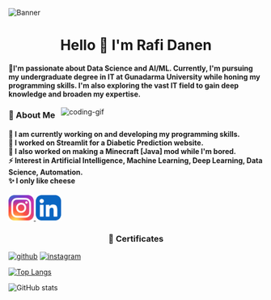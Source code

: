 ![Banner](https://i.imgur.com/elwn4bK.gif)


<h1 align="center">Hello 🎉 I'm Rafi Danen</h1>
<h4 align="left">🌟I'm passionate about Data Science and AI/ML. Currently, I'm pursuing my undergraduate degree in IT at Gunadarma University while honing my programming skills. I'm also exploring the vast IT field to gain deep knowledge and broaden my expertise.</h4>



<img align="right" alt="coding-gif" width="400" src="https://i.imgur.com/l3tIflT.gif">



<h3 align="left">💫 About Me</h3>
<h4> 
  🌱 I am currently working on and developing my programming skills.</br>
  🔭 I worked on Streamlit for a Diabetic Prediction website.</br>
  💬 I also worked on making a Minecraft [Java] mod while I'm bored.</br>
  ⚡ Interest in Artificial Intelligence, Machine Learning, Deep Learning, Data Science, Automation.</br>
  ✨ I only like cheese</h4> 
<div align="left"> 


<a href="https://instagram.com/rafi_danen" target="_blank">
  <img src="https://raw.githubusercontent.com/tandpfun/skill-icons/main/icons/Instagram.svg" width="50px" height="50px" alt="Instagram" />
</a>
<a href="https://www.linkedin.com/in/rafidanen/" target="_blank">
  <img src="https://raw.githubusercontent.com/tandpfun/skill-icons/main/icons/LinkedIn.svg" width="50px" height="50px" alt="LinkedIn" />
</a>



<h3 align="center">🔆 Certificates</h3>




[<img src='https://cdn.jsdelivr.net/npm/simple-icons@3.0.1/icons/github.svg' alt='github' height='40'>](https://github.com/introvald)  [<img src='https://cdn.jsdelivr.net/npm/simple-icons@3.0.1/icons/instagram.svg' alt='instagram' height='40'>](https://www.instagram.com/rafi_danen/)  

[![Top Langs](https://github-readme-stats.vercel.app/api/top-langs/?username=introvald)](https://github.com/anuraghazra/github-readme-stats)

![GitHub stats](https://github-readme-stats.vercel.app/api?username=introvald&show_icons=true)  

